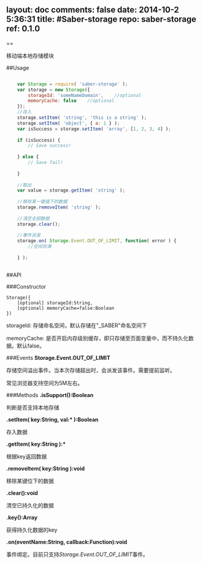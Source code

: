 layout: doc
comments: false
date: 2014-10-2 5:36:31
title: #Saber-storage
repo: saber-storage
ref: 0.1.0
---

==
   
移动端本地存储模块
  
##Usage
```javascript

	var Storage = require( 'saber-storage' );
	var storage = new Storage({
	    storageId: 'someNameDomain',    //optional
	    memoryCache: false    //optional
	});
	//存入
	storage.setItem( 'string', 'this is a string' );
	storage.setItem( 'object', { a: 1 } );
	var isSuccess = storage.setItem( 'array', [1, 2, 3, 4] );
	
	if (isSuccess) {
	    // Save success!
	    
	} else {
	    // Save fail!
	
	}
	
	//取出
	var value = storage.getItem( 'string' );
	
	//移除某一键值下的数据
	storage.removeItem( 'string' );
	
	//清空全部数据
	storage.clear();
	
	//事件派发
	storage.on( Storage.Event.OUT_OF_LIMIT, function( error ) {
	    //空间存满
	    
	} );
	
```
   
##API
  
###Constructor

    Storage({
        [optional] storageId:String,
        [optional] memoryCache=false:Boolean
    })
    
storageId: 存储命名空间，默认存储在"_SABER"命名空间下

memoryCache: 是否开启内存级别缓存，即只存储至页面变量中，而不持久化数据。默认false。

###Events
__Storage.Event.OUT_OF_LIMIT__

存储空间溢出事件。当本次存储超出时，会派发该事件。需要提前监听。

常见浏览器支持空间为5M左右。

###Methods
__.isSupport():Boolean__

判断是否支持本地存储

__.setItem( key:String, val:\* ):Boolean__

存入数据

__.getItem( key:String ):\*__

根据key返回数据

__.removeItem( key:String ):void__

移除某键位下的数据

__.clear():void__

清空已持久化的数据
 
__.key():Array__

获得持久化数据的key

__.on(eventName:String, callback:Function):void__

事件绑定。目前只支持*Storage.Event.OUT_OF_LIMIT*事件。